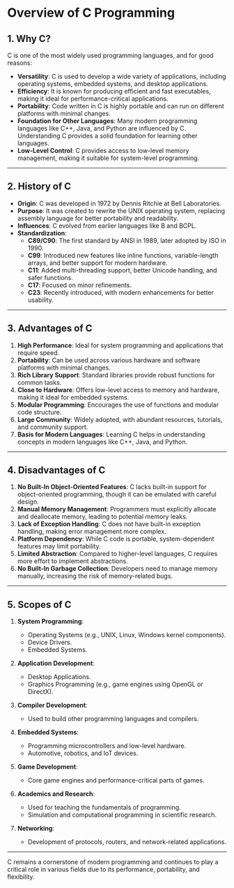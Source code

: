# Overview of C Programming

## 1. Why C?

C is one of the most widely used programming languages, and for good reasons:

- **Versatility**: C is used to develop a wide variety of applications, including operating systems, embedded systems, and desktop applications.
- **Efficiency**: It is known for producing efficient and fast executables, making it ideal for performance-critical applications.
- **Portability**: Code written in C is highly portable and can run on different platforms with minimal changes.
- **Foundation for Other Languages**: Many modern programming languages like C++, Java, and Python are influenced by C. Understanding C provides a solid foundation for learning other languages.
- **Low-Level Control**: C provides access to low-level memory management, making it suitable for system-level programming.

---

## 2. History of C

- **Origin**: C was developed in 1972 by Dennis Ritchie at Bell Laboratories.
- **Purpose**: It was created to rewrite the UNIX operating system, replacing assembly language for better portability and readability.
- **Influences**: C evolved from earlier languages like B and BCPL.
- **Standardization**:
  - **C89/C90**: The first standard by ANSI in 1989, later adopted by ISO in 1990.
  - **C99**: Introduced new features like inline functions, variable-length arrays, and better support for modern hardware.
  - **C11**: Added multi-threading support, better Unicode handling, and safer functions.
  - **C17**: Focused on minor refinements.
  - **C23**: Recently introduced, with modern enhancements for better usability.

---

## 3. Advantages of C

1. **High Performance**: Ideal for system programming and applications that require speed.
2. **Portability**: Can be used across various hardware and software platforms with minimal changes.
3. **Rich Library Support**: Standard libraries provide robust functions for common tasks.
4. **Close to Hardware**: Offers low-level access to memory and hardware, making it ideal for embedded systems.
5. **Modular Programming**: Encourages the use of functions and modular code structure.
6. **Large Community**: Widely adopted, with abundant resources, tutorials, and community support.
7. **Basis for Modern Languages**: Learning C helps in understanding concepts in modern languages like C++, Java, and Python.

---

## 4. Disadvantages of C

1. **No Built-In Object-Oriented Features**: C lacks built-in support for object-oriented programming, though it can be emulated with careful design.
2. **Manual Memory Management**: Programmers must explicitly allocate and deallocate memory, leading to potential memory leaks.
3. **Lack of Exception Handling**: C does not have built-in exception handling, making error management more complex.
4. **Platform Dependency**: While C code is portable, system-dependent features may limit portability.
5. **Limited Abstraction**: Compared to higher-level languages, C requires more effort to implement abstractions.
6. **No Built-In Garbage Collection**: Developers need to manage memory manually, increasing the risk of memory-related bugs.

---

## 5. Scopes of C

1. **System Programming**:

   - Operating Systems (e.g., UNIX, Linux, Windows kernel components).
   - Device Drivers.
   - Embedded Systems.

2. **Application Development**:

   - Desktop Applications.
   - Graphics Programming (e.g., game engines using OpenGL or DirectX).

3. **Compiler Development**:

   - Used to build other programming languages and compilers.

4. **Embedded Systems**:

   - Programming microcontrollers and low-level hardware.
   - Automotive, robotics, and IoT devices.

5. **Game Development**:

   - Core game engines and performance-critical parts of games.

6. **Academics and Research**:

   - Used for teaching the fundamentals of programming.
   - Simulation and computational programming in scientific research.

7. **Networking**:
   - Development of protocols, routers, and network-related applications.

---

C remains a cornerstone of modern programming and continues to play a critical role in various fields due to its performance, portability, and flexibility.
